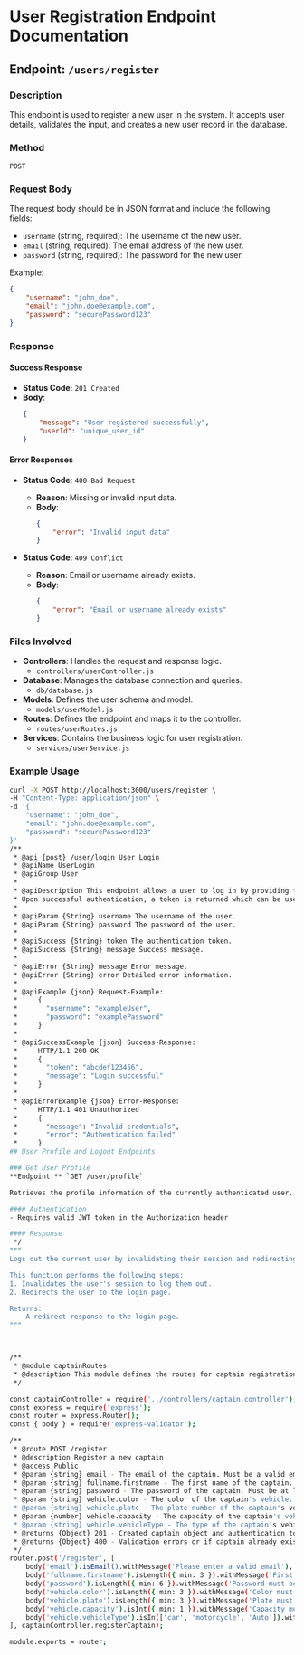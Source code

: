 # User Registration Endpoint Documentation

## Endpoint: `/users/register`

### Description
This endpoint is used to register a new user in the system. It accepts user details, validates the input, and creates a new user record in the database.

### Method
`POST`

### Request Body
The request body should be in JSON format and include the following fields:

- `username` (string, required): The username of the new user.
- `email` (string, required): The email address of the new user.
- `password` (string, required): The password for the new user.

Example:
```json
{
    "username": "john_doe",
    "email": "john.doe@example.com",
    "password": "securePassword123"
}
```

### Response

#### Success Response
- **Status Code**: `201 Created`
- **Body**:
    ```json
    {
        "message": "User registered successfully",
        "userId": "unique_user_id"
    }
    ```

#### Error Responses
- **Status Code**: `400 Bad Request`
    - **Reason**: Missing or invalid input data.
    - **Body**:
        ```json
        {
            "error": "Invalid input data"
        }
        ```

- **Status Code**: `409 Conflict`
    - **Reason**: Email or username already exists.
    - **Body**:
        ```json
        {
            "error": "Email or username already exists"
        }
        ```

### Files Involved

- **Controllers**: Handles the request and response logic.
    - `controllers/userController.js`
- **Database**: Manages the database connection and queries.
    - `db/database.js`
- **Models**: Defines the user schema and model.
    - `models/userModel.js`
- **Routes**: Defines the endpoint and maps it to the controller.
    - `routes/userRoutes.js`
- **Services**: Contains the business logic for user registration.
    - `services/userService.js`

### Example Usage
```bash
curl -X POST http://localhost:3000/users/register \
-H "Content-Type: application/json" \
-d '{
    "username": "john_doe",
    "email": "john.doe@example.com",
    "password": "securePassword123"
}'
/**
 * @api {post} /user/login User Login
 * @apiName UserLogin
 * @apiGroup User
 * 
 * @apiDescription This endpoint allows a user to log in by providing their credentials. 
 * Upon successful authentication, a token is returned which can be used for subsequent requests.
 * 
 * @apiParam {String} username The username of the user.
 * @apiParam {String} password The password of the user.
 * 
 * @apiSuccess {String} token The authentication token.
 * @apiSuccess {String} message Success message.
 * 
 * @apiError {String} message Error message.
 * @apiError {String} error Detailed error information.
 * 
 * @apiExample {json} Request-Example:
 *     {
 *       "username": "exampleUser",
 *       "password": "examplePassword"
 *     }
 * 
 * @apiSuccessExample {json} Success-Response:
 *     HTTP/1.1 200 OK
 *     {
 *       "token": "abcdef123456",
 *       "message": "Login successful"
 *     }
 * 
 * @apiErrorExample {json} Error-Response:
 *     HTTP/1.1 401 Unauthorized
 *     {
 *       "message": "Invalid credentials",
 *       "error": "Authentication failed"
 *     }
## User Profile and Logout Endpoints

### Get User Profile
**Endpoint:** `GET /user/profile`

Retrieves the profile information of the currently authenticated user.

#### Authentication
- Requires valid JWT token in the Authorization header

#### Response
 */
"""
Logs out the current user by invalidating their session and redirecting them to the login page.

This function performs the following steps:
1. Invalidates the user's session to log them out.
2. Redirects the user to the login page.

Returns:
    A redirect response to the login page.
"""



/**
 * @module captainRoutes
 * @description This module defines the routes for captain registration.
 */

const captainController = require('../controllers/captain.controller');
const express = require('express');
const router = express.Router();
const { body } = require('express-validator');

/**
 * @route POST /register
 * @description Register a new captain
 * @access Public
 * @param {string} email - The email of the captain. Must be a valid email.
 * @param {string} fullname.firstname - The first name of the captain. Must be at least 3 characters.
 * @param {string} password - The password of the captain. Must be at least 6 characters.
 * @param {string} vehicle.color - The color of the captain's vehicle. Must be at least 3 characters.
 * @param {string} vehicle.plate - The plate number of the captain's vehicle. Must be at least 3 characters.
 * @param {number} vehicle.capacity - The capacity of the captain's vehicle. Must be at least 1.
 * @param {string} vehicle.vehicleType - The type of the captain's vehicle. Must be one of ['car', 'motorcycle', 'Auto'].
 * @returns {Object} 201 - Created captain object and authentication token
 * @returns {Object} 400 - Validation errors or if captain already exists
 */
router.post('/register', [
    body('email').isEmail().withMessage('Please enter a valid email'),
    body('fullname.firstname').isLength({ min: 3 }).withMessage('First name must be at least 3 characters'),
    body('password').isLength({ min: 6 }).withMessage('Password must be at least 6 characters'),
    body('vehicle.color').isLength({ min: 3 }).withMessage('Color must be at least 3 characters'),
    body('vehicle.plate').isLength({ min: 3 }).withMessage('Plate must be at least 3 characters'),
    body('vehicle.capacity').isInt({ min: 1 }).withMessage('Capacity must be at least 1'),
    body('vehicle.vehicleType').isIn(['car', 'motorcycle', 'Auto']).withMessage('Invalid vehicle type'),
], captainController.registerCaptain);

module.exports = router;
